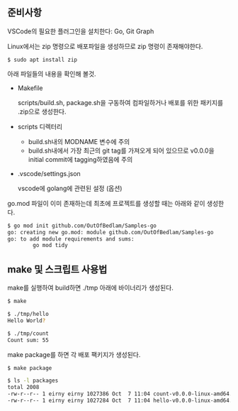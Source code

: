 
## 준비사항


VSCode의 필요한 플러그인을 설치한다: Go, Git Graph

Linux에서는 zip 명령으로 배포파일을 생성하므로 zip 명령이 존재해야한다.

```
$ sudo apt install zip
```


아래 파일들의 내용을 확인해 볼것.

- Makefile

    scripts/build.sh, package.sh을 구동하여 컴파일하거나 배포를 위한 패키지를 .zip으로 생성한다.

- scripts 디렉터리
    - build.sh내의 MODNAME 변수에 주의
    - build.sh내에서 가장 최근의 git tag를 가져오게 되어 있으므로 v0.0.0을 initial commit에 tagging하였음에 주의

- .vscode/settings.json

    vscode에 golang에 관련된 설정 (옵션)

go.mod 파일이 이미 존재하는데 최초에 프로젝트를 생성할 때는
아래와 같이 생성한다.

```sh
$ go mod init github.com/OutOfBedlam/Samples-go
go: creating new go.mod: module github.com/OutOfBedlam/Samples-go
go: to add module requirements and sums:
        go mod tidy
```

## make 및 스크립트 사용법

make를 실행하여 build하면 ./tmp 아래에 바이너리가 생성된다.

```sh
$ make

$ ./tmp/hello
Hello World?

$ ./tmp/count 
Count sum: 55
```

make package를 하면 각 배포 팩키지가 생성된다.


```sh
$ make package

$ ls -l packages
total 2008
-rw-r--r-- 1 eirny eirny 1027386 Oct  7 11:04 count-v0.0.0-linux-amd64.zip
-rw-r--r-- 1 eirny eirny 1027284 Oct  7 11:04 hello-v0.0.0-linux-amd64.zip
```
